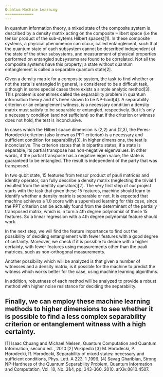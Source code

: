 ```yaml
---
Quantum Machine Learning
=============
---
```

In quantum information theory, a mixed state of the composite system is described by a density matrix acting on the composite Hilbert space (i.e the tensor product of the sub-sytems Hilbert spaces)[1].
In these composite systems, a physical phenomenon can occur, called entanglement, such that the quantum state of each subsystem cannot be described independent of the state of the other subsystems, and measurement of physical properties performed on entangled subsystems are found to be correlated. Not all the composite systems have this property; a state without quantum entanglement is called a separable quantum state[2].

Given a density matrix for a composite system, the task to find whether or not the state is entangled in general, is considered to be a difficult task, although in some special cases there exists a simple analytic method[3]. This problem is sometimes called the separability problem in quantum information theory and it's been shown to be NP-hard[4]. A separability criterion or an entanglement witness, is a necessary condition a density matrix must satisfy to be separable or entangled, respectively. But it's only a necessary condition (and not sufficient) so that if the criterion or witness does not hold, the test is inconclusive.

In cases which the Hilbert space dimension is (2,2) and (2,3), the Peres-Horodecki criterion (also known as PPT criterion) is a necessary and sufficient condition for separability[3]. In higher dimensions, the test is inconclusive. The criterion states that in bipartite states, if a state is separable, its partial transpose has non-negative eigenvalues. In other words, if the partial transpose has a negative eigen value, the state is guaranteed to be entangled. The result is independent of the party that was transposed.

In two qubit state, 15 features from tensor product of pauli matrices and identity operator, can fully describe a density matrix (neglecting the trivial 1 resulted from the identity operators)[2]. The very first step of our project starts with the task that given these 15 features, machine should learn to identify whether a density matrix is separable or not. It is expected that machine achieves a 1.0 score with a supervised learning for this case, since the PPT criterion can be actually found from the determinant of the partially transposed matrix, which is in turn a 4th degree polynomial of these 15 features. So a linear regression with a 4th degree polynomial feature should work.

In the next step, we will find the feature importance to find out the possibility of deciding entanglement with fewer features with a good degree of certainty. Moreover, we check if it is possible to decide with a higher certainty, with fewer features using measurements other than the pauli matrices, such as non-orthogonal measurements.

Another possibility which will be analyzed is that given a number of witnesses and a density matrix, is it possible for the machine to predict the witness which works better for the case, using machine learning algorithms.

In addition, robustness of each method will be analyzed to provide a robust method with higher noise resistance for deciding the separability.

Finally, we can employ these machine learning methods to higher dimensions to see whether it is possible to find a less complex separability criterion or entanglement witness with a high certainty.
-----
[1] Isaac Chuang and Michael Nielsen, Quantum Computation and Quantum Information, second ed. , 2010
[2] Wikipedia
[3] M. Horodecki, P. Horodecki, R. Horodecki, Separability of mixed states: necessary and sufficient conditions, Phys. Lett. A 223, 1 ,1996.
[4] Sevag Gharibian, Strong NP-Hardness of the Quantum Separability Problem, Quantum Information and Computation, Vol. 10, No. 3&4, pp. 343-360, 2010. arXiv:0810.4507.
